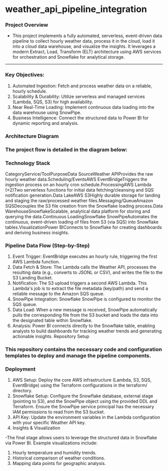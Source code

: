 # weather_api_pipeline_integration
### Project Overview
- This project implements a fully automated, serverless, event-driven data pipeline to collect hourly weather data, process it in the cloud, load it into a cloud data warehouse, and visualize the insights. It leverages a modern Extract, Load, Transform (ELT) architecture using AWS services for orchestration and Snowflake for analytical storage.
----
### Key Objectives:
1. Automated Ingestion: Fetch and process weather data on a reliable, hourly schedule.
2. Scalability & Durability: Utilize serverless and managed services (Lambda, SQS, S3) for high availability.
3. Near Real-Time Loading: Implement continuous data loading into the data warehouse using SnowPipe.
4. Business Intelligence: Connect the structured data to Power BI for dynamic reporting and analysis.
### Architecture Diagram
### The project flow is detailed in the diagram below:
### Technology Stack
CategoryService/ToolPurposeData SourceWeather APIProvides the raw hourly weather data.Scheduling/EventsAWS EventBridgeTriggers the ingestion process on an hourly cron schedule.ProcessingAWS Lambda (×2)Two serverless functions for initial data fetching/cleansing and SQS notification generation.Data LakeAWS S3Highly durable storage for landing and staging the raw/processed weather files.Messaging/QueueAmazon SQSDecouples the S3 file creation from the Snowflake loading process.Data WarehouseSnowflakeScalable, analytical data platform for storing and querying the data.Continuous LoadingSnowflake SnowPipeAutomates the continuous, event-driven loading of files from S3 (via SQS) into Snowflake tables.VisualizationPower BIConnects to Snowflake for creating dashboards and deriving business insights.

### Pipeline Data Flow (Step-by-Step)
1. Event Trigger: EventBridge executes an hourly rule, triggering the first AWS Lambda function.
2. Data Fetch & Store: The Lambda calls the Weather API, processes the resulting data (e.g., converts to JSONL or CSV), and writes the file to the S3 Landing Bucket.
3. Notification: The S3 upload triggers a second AWS Lambda. This Lambda's job is to extract the file metadata (key/path) and send a reliable message to the Amazon SQS queue.
4. SnowPipe Integration: Snowflake SnowPipe is configured to monitor the SQS queue.
5. Data Load: When a new message is received, SnowPipe automatically pulls the corresponding file from the S3 bucket and loads the data into the designated table within Snowflake.
6. Analysis: Power BI connects directly to the Snowflake table, enabling analysts to build dashboards for tracking weather trends and generating actionable insights.
Repository Setup
### This repository contains the necessary code and configuration templates to deploy and manage the pipeline components.

### Deployment
1. AWS Setup: Deploy the core AWS infrastructure (Lambda, S3, SQS, EventBridge) using the Terraform configurations in the terraform/ directory.
2. Snowflake Setup: Configure the Snowflake database, external stage (pointing to S3), and the SnowPipe object using the provided DDL and Terraform. Ensure the SnowPipe service principal has the necessary IAM permissions to read from the S3 bucket.
3. API Key: Update the environment variables in the Lambda configuration with your specific Weather API key.
4. Insights & Visualization
   
-The final stage allows users to leverage the structured data in Snowflake via Power BI. Example visualizations include:
1. Hourly temperature and humidity trends.
2. Historical comparison of weather conditions.
3. Mapping data points for geographic analysis.
